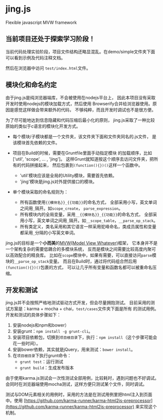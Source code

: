 jing.js
=======

Flexible javascript MVW framework

当前项目还处于探索学习阶段！
------

当前代码处理实验阶段，项目文件结构还略显混乱。在demo/simple文件夹下面可以看到示例及代码注释文档。

然后在浏览器中访问 `test/index.html`文件。

模块化和命名约定
------
由于jing.js是纯浏览器端库，不会被使用在nodejs平台上，
因此本项目没有采取开发时使用nodejs的模块加载方式，然后使用
Browserify合并给浏览器使用。原因是感觉这样做会带来额外的代码，
不够纯粹，而且开发时调试也不是很方便。

为了尽可能地达到信息隐藏和代码压缩后最小化的原则，
jing.js采取了一种比较原始的类似于c语言的模块化开发方式。

* 每个模块/子模块都是一个文件夹，该文件夹下面和文件夹同名的.js文件，
  是该模块首先依赖的文件。

* 项目在Build的时候，需要在Gruntfile里面手动指定模块
  的加载顺序，比如['util', 'scope', ... , 'jing']。
  这样Grunt就知道按这个顺序去访问文件夹，把所有的代码拼接起来，
  然后包裹到`(function(){})()`这样一个函数中。

  * 'util'模块应该是全局的Utility模块，需要首先依赖。
  * 'jing'模块是jing.js对外提供接口的模块。

* 单个模块采取的命名规则为：

  * 所有函数使用`{{模块名}}_{{功能}}`的命名方式，
    全部采用小写，英文单词之间用`_`隔开。如`scope_create`， `parse_expression`。
  * 所有模块内的全局变量，采用`__{{模块名}}_{{功能}}`的命名方式，
    全部采用小写，英文单词之间用`_`隔开。如`__scope_table`，`__parse_op_stack`。
  * 所有类定义，类名采用和其它语言一样采用驼峰命名，类成员属性和变量都采用`_`分隔的小写英文单词。

jing.js的目标是一个**小而美**的[MVW(Model View Whatever)](http://stackoverflow.com/questions/13329485/mvw-what-does-it-stand-for)框架，
它本身并不是一个架构复杂的需要低耦合的多模块系统，
反而是模块之间需要比较高度内聚可以高效配合的精良库。
比如在`scope`模块中，如果有需要，可以直接访问`parse`模块的`__parse_op_stack`变量。
而且在Build时，通过将代码组合然后用`(function(){})()`包裹的方式，
可以让几乎所有变量和函数名都可以被重命名压缩。


开发和测试
----
jing.js并不会按照严格地测试驱动方式开发，但会尽量拥抱测试。
目前采用的测试方案是：karma + mocha + chai，`test/cases`文件夹下面是所有
的测试用例。开发和测试的具体步骤如下：

1. 安装nodejs和npm和bower）
2. 安装grunt：`npm install -g grunt-cli`。
3. 安装项目依赖包，切换到`项目根目录`下，执行：`npm install`（这个步骤可能会花一些时间）。
4. 安装bower依赖，其实就是jQuery，用来测试：`bower install`。
5. 在`项目根目录`下执行grunt命令：
   * `grunt test`：运行测试
   * `grunt build`：生成发布版本

由于使用karma.js测试会一次性测试全部用例，比较耗时，遇到问题也不好调试。会同时在浏览器端使用mocha测试，这样方便只测试某个文件，同时调试。

测试与DOM元素相关的用例时，采用的方法是在测试用例里把html注入到页面中。使用
[https://github.com/karma-runner/karma-html2js-preprocessor](https://github.com/karma-runner/karma-html2js-preprocessor)
来实现这个机制。

